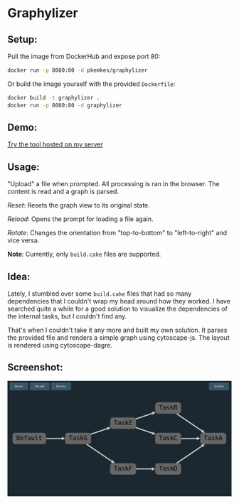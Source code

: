 # Graphylizer

## Setup:

Pull the image from DockerHub and expose port 80:

```bash
docker run -p 8080:80 -d pkemkes/graphylizer
```

Or build the image yourself with the provided `Dockerfile`:

```bash
docker build -t graphylizer .
docker run -p 8080:80 -d graphylizer
```

## Demo:

[Try the tool hosted on my server](https://graphylizer.pkemkes.de/)

## Usage:

"Upload" a file when prompted. All processing is ran in the browser. The content is read and a graph is parsed. 

*Reset*: Resets the graph view to its original state.

*Reload*: Opens the prompt for loading a file again.

*Rotate*: Changes the orientation from "top-to-bottom" to "left-to-right" and vice versa.

**Note**: Currently, only `build.cake` files are supported.



## Idea:

Lately, I stumbled over some `build.cake` files that had so many dependencies that I couldn't wrap my head around how they worked. I have searched quite a while for a good solution to visualize the dependencies of the internal tasks, but I couldn't find any.

That's when I couldn't take it any more and built my own solution. It parses the provided file and renders a simple graph using cytoscape-js. The layout is rendered using cytoscape-dagre.

## Screenshot:

<img src="./assets/screenshot.png" alt="screenshot.png" width="800"/>